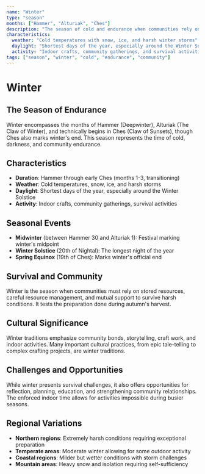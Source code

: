 ```yaml
---
name: "Winter"
type: "season"
months: ["Hammer", "Alturiak", "Ches"]
description: "The season of cold and endurance when communities rely on stored resources and mutual support."
characteristics:
  weather: "Cold temperatures with snow, ice, and harsh winter storms"
  daylight: "Shortest days of the year, especially around the Winter Solstice"
  activity: "Indoor crafts, community gatherings, and survival activities"
tags: ["season", "winter", "cold", "endurance", "community"]
---
```


# Winter

## The Season of Endurance

Winter encompasses the months of Hammer (Deepwinter), Alturiak (The Claw of Winter), and technically begins in Ches (Claw of Sunsets), though Ches also marks winter's end. This season represents the time of cold, darkness, and community endurance.

## Characteristics

- **Duration**: Hammer through early Ches (months 1-3, transitioning)
- **Weather**: Cold temperatures, snow, ice, and harsh storms
- **Daylight**: Shortest days of the year, especially around the Winter Solstice
- **Activity**: Indoor crafts, community gatherings, survival activities

## Seasonal Events

- **Midwinter** (between Hammer 30 and Alturiak 1): Festival marking winter's midpoint
- **Winter Solstice** (20th of Nightal): The longest night of the year
- **Spring Equinox** (19th of Ches): Marks winter's official end

## Survival and Community

Winter is the season when communities must rely on stored resources, careful resource management, and mutual support to survive harsh conditions. It tests the preparation done during autumn's harvest.

## Cultural Significance

Winter traditions emphasize community bonds, storytelling, craft work, and indoor activities. Many important cultural practices, from epic tale-telling to complex crafting projects, are winter traditions.

## Challenges and Opportunities

While winter presents survival challenges, it also offers opportunities for reflection, planning, education, and strengthening community relationships. The enforced indoor time allows for activities impossible during busier seasons.

## Regional Variations

- **Northern regions**: Extremely harsh conditions requiring exceptional preparation
- **Temperate areas**: Moderate winter allowing for some outdoor activity
- **Coastal regions**: Milder but wetter conditions with storm challenges
- **Mountain areas**: Heavy snow and isolation requiring self-sufficiency
